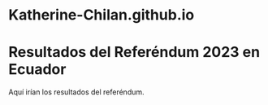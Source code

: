 # Katherine-Chilan.github.io
<!DOCTYPE html>
<html>
<head>
	<title>Título de la página</title>
</head>
<body>
	<h1>Resultados del Referéndum 2023 en Ecuador</h1>
	<p>Aquí irían los resultados del referéndum.</p>
</body>
</html>
